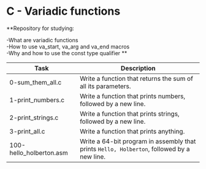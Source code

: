 # C - Variadic functions

**Repository for studying:  

-What are variadic functions    
-How to use va_start, va_arg and va_end macros  
-Why and how to use the const type qualifier  **

| Task | Description |
|--|--|
| 0-sum_them_all.c | Write a function that returns the sum of all its parameters. |
| 1-print_numbers.c | Write a function that prints numbers, followed by a new line. |
| 2-print_strings.c | Write a function that prints strings, followed by a new line. |
| 3-print_all.c | Write a function that prints anything. |
| 100-hello_holberton.asm | Write a 64-bit program in assembly that prints `Hello, Holberton`, followed by a new line. |

